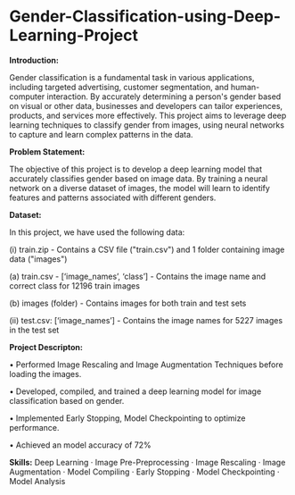 # Gender-Classification-using-Deep-Learning-Project

**Introduction:**

Gender classification is a fundamental task in various applications, including targeted advertising, customer segmentation, and human-computer interaction. By accurately determining a person's gender based on visual or other data, businesses and developers can tailor experiences, products, and services more effectively. This project aims to leverage deep learning techniques to classify gender from images, using neural networks to capture and learn complex patterns in the data.

**Problem Statement:**

The objective of this project is to develop a deep learning model that accurately classifies gender based on image data. By training a neural network on a diverse dataset of images, the model will learn to identify features and patterns associated with different genders.

**Dataset:**

In this project, we have used the following data:

(i) train.zip - Contains a CSV file ("train.csv") and 1 folder containing image data ("images")

(a) train.csv - [‘image_names’, ‘class’] - Contains the image name and correct class for 12196 train images

(b) images (folder) - Contains images for both train and test sets

(ii) test.csv: [‘image_names’] - Contains the image names for 5227 images in the test set

**Project Descripton:**

• Performed Image Rescaling and Image Augmentation Techniques before loading the images.

• Developed, compiled, and trained a deep learning model for image classification based on gender.

• Implemented Early Stopping, Model Checkpointing to optimize performance. 

• Achieved an model accuracy of 72%

**Skills:** Deep Learning · Image Pre-Preprocessing · Image Rescaling · Image Augmentation · Model Compiling · Early Stopping · Model Checkpointing · Model Analysis
